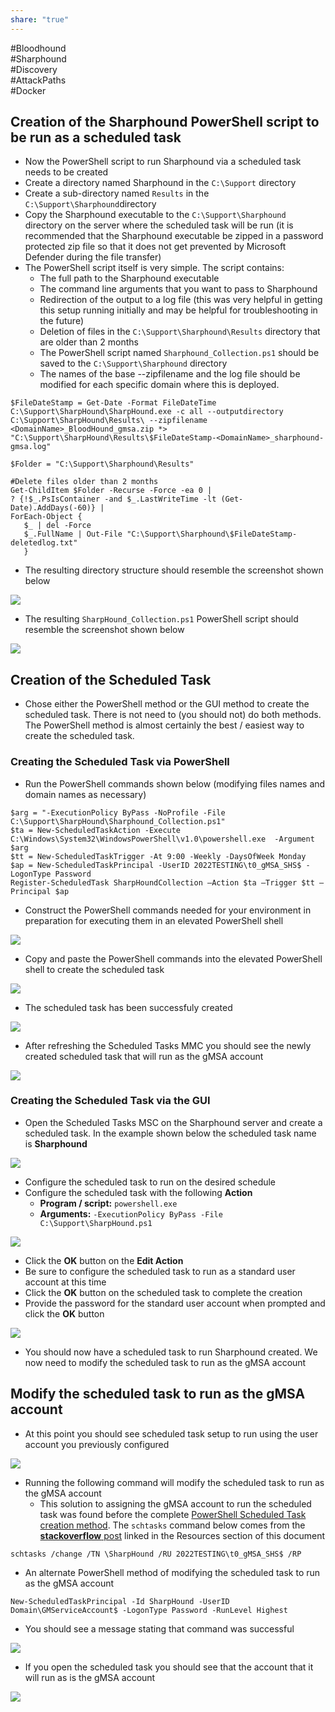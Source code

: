 ```yaml
---
share: "true"
---
```

  
  
#Bloodhound  
#Sharphound  
#Discovery  
#AttackPaths  
#Docker   
  
## Creation of the Sharphound PowerShell script to be run as a scheduled task  
  
- Now the PowerShell script to run Sharphound via a scheduled task needs to be created  
- Create a directory named Sharphound in the `C:\Support` directory  
- Create a sub-directory named `Results` in the `C:\Support\Sharphound`directory  
- Copy the Sharphound executable to the `C:\Support\Sharphound `directory on the server where the scheduled task will be run (it is recommended that the Sharphound executable be zipped in a password protected zip file so that it does not get prevented by Microsoft Defender during the file transfer)  
- The PowerShell script itself is very simple. The script contains:  
	- The full path to the Sharphound executable  
	- The command line arguments that you want to pass to Sharphound  
	- Redirection of the output to a log file (this was very helpful in getting this setup running initially and may be helpful for troubleshooting in the future)  
	- Deletion of files in the `C:\Support\Sharphound\Results` directory that are older than 2 months  
	- The PowerShell script named `Sharphound_Collection.ps1` should be saved to the `C:\Support\Sharphound` directory  
	- The names of the base --zipfilename and the log file should be modified for each specific domain where this is deployed.  
  
```  
$FileDateStamp = Get-Date -Format FileDateTime  
C:\Support\SharpHound\SharpHound.exe -c all --outputdirectory C:\Support\SharpHound\Results\ --zipfilename <DomainName>_BloodHound_gmsa.zip *> "C:\Support\SharpHound\Results\$FileDateStamp-<DomainName>_sharphound-gmsa.log"  
  
$Folder = "C:\Support\Sharphound\Results"  
  
#Delete files older than 2 months  
Get-ChildItem $Folder -Recurse -Force -ea 0 |  
? {!$_.PsIsContainer -and $_.LastWriteTime -lt (Get-Date).AddDays(-60)} |  
ForEach-Object {  
   $_ | del -Force  
   $_.FullName | Out-File "C:\Support\Sharphound\$FileDateStamp-deletedlog.txt"  
   }  
```  
  
- The resulting directory structure should resemble the screenshot shown below  
  
![](./PenTesting/Bloodhound%20&%20SharpHound/_resources/Pasted%20image%2020250423122920.png)  
  
- The resulting `SharpHound_Collection.ps1` PowerShell script should resemble the screenshot shown below  
  
![](./PenTesting/Bloodhound%20&%20SharpHound/_resources/Pasted%20image%2020250423122708.png)  
  
  
## Creation of the Scheduled Task  
  
- Chose either the PowerShell method or the GUI method to create the scheduled task. There is not need to (you should not) do both methods. The PowerShell method is almost certainly the best / easiest way to create the scheduled task.  
  
### Creating the Scheduled Task via PowerShell  
  
- Run the PowerShell commands shown below (modifying files names and domain names as necessary)  
  
```  
$arg = "-ExecutionPolicy ByPass -NoProfile -File C:\Support\SharpHound\Sharphound_Collection.ps1"  
$ta = New-ScheduledTaskAction -Execute C:\Windows\System32\WindowsPowerShell\v1.0\powershell.exe  -Argument $arg  
$tt = New-ScheduledTaskTrigger -At 9:00 -Weekly -DaysOfWeek Monday  
$ap = New-ScheduledTaskPrincipal -UserID 2022TESTING\t0_gMSA_SHS$ -LogonType Password   
Register-ScheduledTask SharpHoundCollection –Action $ta –Trigger $tt –Principal $ap  
```  
  
- Construct the PowerShell commands needed for your environment in preparation for executing them in an elevated PowerShell shell  
  
![](./PenTesting/Bloodhound%20&%20SharpHound/_resources/Pasted%20image%2020250423123315.png)  
  
- Copy and paste the PowerShell commands into the elevated PowerShell shell to create the scheduled task  
  
![](./PenTesting/Bloodhound%20&%20SharpHound/_resources/Pasted%20image%2020250423123437.png)  
  
- The scheduled task has been successfuly created  
  
![](./PenTesting/Bloodhound%20&%20SharpHound/_resources/Pasted%20image%2020250423123531.png)  
  
- After refreshing the Scheduled Tasks MMC you should see the newly created scheduled task that will run as the gMSA account  
  
![](./PenTesting/Bloodhound%20&%20SharpHound/_resources/Pasted%20image%2020250423123552.png)  
  
  
### Creating the Scheduled Task via the GUI  
  
- Open the Scheduled Tasks MSC on the Sharphound server and create a scheduled task. In the example shown below the scheduled task name is **Sharphound**  
  
![](./PenTesting/Bloodhound%20&%20SharpHound/_resources/Pasted%20image%2020250321123246.png)  
  
- Configure the scheduled task to run on the desired schedule  
- Configure the scheduled task with the following **Action**  
	- **Program / script:** `powershell.exe`  
	- **Arguments:** `-ExecutionPolicy ByPass -File C:\Support\SharpHound.ps1`  
  
![](./PenTesting/Bloodhound%20&%20SharpHound/_resources/Pasted%20image%2020250321123658.png)  
  
- Click the **OK** button on the **Edit Action**  
- Be sure to configure the scheduled task to run as a standard user account at this time  
- Click the **OK** button on the scheduled task to complete the creation  
- Provide the password for the standard user account when prompted and click the **OK** button  
  
![](./PenTesting/Bloodhound%20&%20SharpHound/_resources/Pasted%20image%2020250321123944.png)  
  
  
- You should now have a scheduled task to run Sharphound created. We now need to modify the scheduled task to run as the gMSA account  
  
## Modify the scheduled task to run as the gMSA account  
  
- At this point you should see scheduled task setup to run using the user account you previously configured  
  
![](./PenTesting/Bloodhound%20&%20SharpHound/_resources/Pasted%20image%2020250321124316.png)  
  
- Running the following command will modify the scheduled task to run as the gMSA account  
	- This solution to assigning the gMSA account to run the scheduled task was found before the complete [PowerShell Scheduled Task creation method]([https://thesleepyadmins.com/2024/02/05/using-group-managed-services-account-with-scheduled-tasks/](https://thesleepyadmins.com/2024/02/05/using-group-managed-services-account-with-scheduled-tasks/)). The `schtasks` command below comes from the [**stackoverflow** post]([https://stackoverflow.com/questions/62699123/deploy-gmsa-account-as-task-scheduler-user-account](https://stackoverflow.com/questions/62699123/deploy-gmsa-account-as-task-scheduler-user-account)) linked in the Resources section of this document  
  
```  
schtasks /change /TN \SharpHound /RU 2022TESTING\t0_gMSA_SHS$ /RP  
```  
  
- An alternate PowerShell method of modifying the scheduled task to run as the gMSA account  
  
```  
New-ScheduledTaskPrincipal -Id SharpHound -UserID Domain\GMServiceAccount$ -LogonType Password -RunLevel Highest  
```  
  
- You should see a message stating that command was successful  
  
![](./PenTesting/Bloodhound%20&%20SharpHound/_resources/Pasted%20image%2020250321124510.png)  
  
- If you open the scheduled task you should see that the account that it will run as is the gMSA account  
  
![](./PenTesting/Bloodhound%20&%20SharpHound/_resources/Pasted%20image%2020250321124651.png)  
  
  
